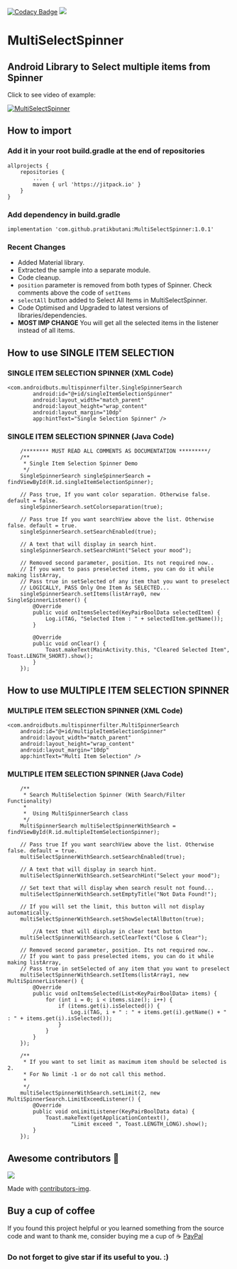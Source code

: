 [![Codacy Badge](https://api.codacy.com/project/badge/Grade/c6b59b9ed05b45d5b2e4b2747d3cfc9a)](https://app.codacy.com/app/pratikbutani/MultiSelectSpinner?utm_source=github.com&utm_medium=referral&utm_content=pratikbutani/MultiSelectSpinner&utm_campaign=Badge_Grade_Dashboard)
[![](https://jitpack.io/v/pratikbutani/MultiSelectSpinner.svg)](https://jitpack.io/#pratikbutani/MultiSelectSpinner)

# MultiSelectSpinner
## Android Library to Select multiple items from Spinner

Click to see video of example:

[![MultiSelectSpinner](https://yt-embed.herokuapp.com/embed?v=mF4WIcQjWLE)](https://www.youtube.com/watch?v=mF4WIcQjWLE "Click here to see example")


## How to import
### Add it in your root build.gradle at the end of repositories

	allprojects {
		repositories {
			...
			maven { url 'https://jitpack.io' }
		}
	}

### Add dependency in build.gradle

    implementation 'com.github.pratikbutani:MultiSelectSpinner:1.0.1'

### Recent Changes

  * Added Material library.
  * Extracted the sample into a separate module.
  * Code cleanup.
  * `position` parameter is removed from both types of Spinner. Check comments above the code of `setItems`
  * `selectAll` button added to Select All Items in MultiSelectSpinner.
  * Code Optimised and Upgraded to latest versions of libraries/dependencies.
  * **MOST IMP CHANGE** You will get all the selected items in the listener instead of all items.

## How to use SINGLE ITEM SELECTION

### SINGLE ITEM SELECTION SPINNER (XML Code)

    <com.androidbuts.multispinnerfilter.SingleSpinnerSearch
            android:id="@+id/singleItemSelectionSpinner"
            android:layout_width="match_parent"
            android:layout_height="wrap_content"
            android:layout_margin="10dp"
            app:hintText="Single Selection Spinner" />

### SINGLE ITEM SELECTION SPINNER (Java Code)

        /******** MUST READ ALL COMMENTS AS DOCUMENTATION *********/
        /**
		 * Single Item Selection Spinner Demo
		 */
		SingleSpinnerSearch singleSpinnerSearch = findViewById(R.id.singleItemSelectionSpinner);

		// Pass true, If you want color separation. Otherwise false. default = false.
		singleSpinnerSearch.setColorseparation(true);

		// Pass true If you want searchView above the list. Otherwise false. default = true.
		singleSpinnerSearch.setSearchEnabled(true);

		// A text that will display in search hint.
		singleSpinnerSearch.setSearchHint("Select your mood");

		// Removed second parameter, position. Its not required now..
		// If you want to pass preselected items, you can do it while making listArray,
		// Pass true in setSelected of any item that you want to preselect
		// LOGICALLY, PASS Only One Item As SELECTED...
		singleSpinnerSearch.setItems(listArray0, new SingleSpinnerListener() {
			@Override
			public void onItemsSelected(KeyPairBoolData selectedItem) {
				Log.i(TAG, "Selected Item : " + selectedItem.getName());
			}

			@Override
			public void onClear() {
				Toast.makeText(MainActivity.this, "Cleared Selected Item", Toast.LENGTH_SHORT).show();
			}
		});

## How to use MULTIPLE ITEM SELECTION SPINNER
### MULTIPLE ITEM SELECTION SPINNER (XML Code)

	<com.androidbuts.multispinnerfilter.MultiSpinnerSearch
		android:id="@+id/multipleItemSelectionSpinner"
		android:layout_width="match_parent"
		android:layout_height="wrap_content"
		android:layout_margin="10dp"
		app:hintText="Multi Item Selection" />

### MULTIPLE ITEM SELECTION SPINNER (Java Code)

        /**
		 * Search MultiSelection Spinner (With Search/Filter Functionality)
		 *
		 *  Using MultiSpinnerSearch class
		 */
		MultiSpinnerSearch multiSelectSpinnerWithSearch = findViewById(R.id.multipleItemSelectionSpinner);

		// Pass true If you want searchView above the list. Otherwise false. default = true.
		multiSelectSpinnerWithSearch.setSearchEnabled(true);

		// A text that will display in search hint.
		multiSelectSpinnerWithSearch.setSearchHint("Select your mood");

		// Set text that will display when search result not found...
		multiSelectSpinnerWithSearch.setEmptyTitle("Not Data Found!");

		// If you will set the limit, this button will not display automatically.
		multiSelectSpinnerWithSearch.setShowSelectAllButton(true);

        	//A text that will display in clear text button
		multiSelectSpinnerWithSearch.setClearText("Close & Clear");
		
		// Removed second parameter, position. Its not required now..
		// If you want to pass preselected items, you can do it while making listArray,
		// Pass true in setSelected of any item that you want to preselect
		multiSelectSpinnerWithSearch.setItems(listArray1, new MultiSpinnerListener() {
			@Override
			public void onItemsSelected(List<KeyPairBoolData> items) {
				for (int i = 0; i < items.size(); i++) {
					if (items.get(i).isSelected()) {
						Log.i(TAG, i + " : " + items.get(i).getName() + " : " + items.get(i).isSelected());
					}
				}
			}
		});

		/**
		 * If you want to set limit as maximum item should be selected is 2.
		 * For No limit -1 or do not call this method.
		 *
		 */
		multiSelectSpinnerWithSearch.setLimit(2, new MultiSpinnerSearch.LimitExceedListener() {
			@Override
			public void onLimitListener(KeyPairBoolData data) {
				Toast.makeText(getApplicationContext(),
						"Limit exceed ", Toast.LENGTH_LONG).show();
			}
		});

## Awesome contributors :star_struck:
<a href="https://github.com/pratikbutani/MultiSelectSpinner/graphs/contributors">
  <img src="https://contributors-img.web.app/image?repo=pratikbutani/MultiSelectSpinner" />
</a>

Made with [contributors-img](https://contributors-img.web.app).

## Buy a cup of coffee
If you found this project helpful or you learned something from the source code and want to thank me, consider buying me a cup of ☕️ [PayPal](http://paypal.me/androidbuts)

### Do not forget to give star if its useful to you. :)
